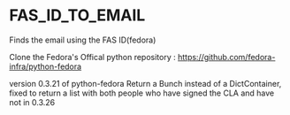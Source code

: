 # FAS_ID_TO_EMAIL
Finds the email using the FAS ID(fedora)

Clone the Fedora's Offical python repository :
https://github.com/fedora-infra/python-fedora

version 0.3.21 of python-fedora Return a Bunch instead of a DictContainer, fixed to return a list with both people who have signed the CLA and have not in 0.3.26

